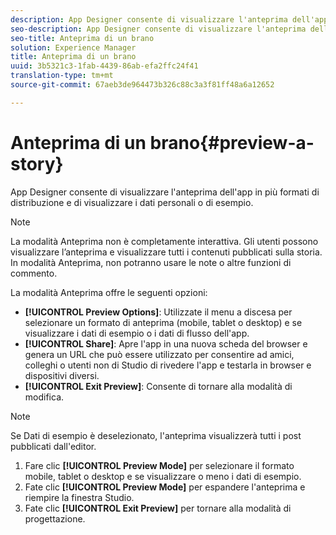 ```yaml
---
description: App Designer consente di visualizzare l'anteprima dell'app in più formati di distribuzione e di visualizzare i dati personali o di esempio.
seo-description: App Designer consente di visualizzare l'anteprima dell'app in più formati di distribuzione e di visualizzare i dati personali o di esempio.
seo-title: Anteprima di un brano
solution: Experience Manager
title: Anteprima di un brano
uuid: 3b5321c3-1fab-4439-86ab-efa2ffc24f41
translation-type: tm+mt
source-git-commit: 67aeb3de964473b326c88c3a3f81ff48a6a12652

---
```



# Anteprima di un brano{#preview-a-story}

App Designer consente di visualizzare l'anteprima dell'app in più formati di distribuzione e di visualizzare i dati personali o di esempio.

>[!NOTE]
>
>La modalità Anteprima non è completamente interattiva. Gli utenti possono visualizzare l’anteprima e visualizzare tutti i contenuti pubblicati sulla storia. In modalità Anteprima, non potranno usare le note o altre funzioni di commento.

La modalità Anteprima offre le seguenti opzioni:

* **[!UICONTROL Preview Options]**: Utilizzate il menu a discesa per selezionare un formato di anteprima (mobile, tablet o desktop) e se visualizzare i dati di esempio o i dati di flusso dell'app.
* **[!UICONTROL Share]**: Apre l'app in una nuova scheda del browser e genera un URL che può essere utilizzato per consentire ad amici, colleghi o utenti non di Studio di rivedere l'app e testarla in browser e dispositivi diversi.
* **[!UICONTROL Exit Preview]**: Consente di tornare alla modalità di modifica.

>[!NOTE]
>
>Se Dati di esempio è deselezionato, l'anteprima visualizzerà tutti i post pubblicati dall'editor.

1. Fare clic **[!UICONTROL Preview Mode]** per selezionare il formato mobile, tablet o desktop e se visualizzare o meno i dati di esempio.
1. Fate clic **[!UICONTROL Preview Mode]** per espandere l'anteprima e riempire la finestra Studio.
1. Fate clic **[!UICONTROL Exit Preview]** per tornare alla modalità di progettazione.
